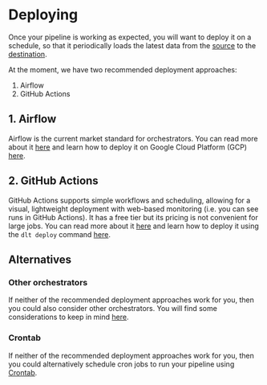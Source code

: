 # Deploying

Once your pipeline is working as expected, you will want to deploy it on a schedule, so that it periodically loads the latest data from the [source](../general-usage/glossary.md#source) to the [destination](../general-usage/glossary.md#destination).

At the moment, we have two recommended deployment approaches:
1. Airflow
2. GitHub Actions

## 1. Airflow

Airflow is the current market standard for orchestrators. You can read more about it [here](./orchestrators/choosing-an-orchestrator.md#airflow) and learn how to deploy it on Google Cloud Platform (GCP) [here](./orchestrators/airflow-gcp-cloud-composer.md).

## 2. GitHub Actions

GitHub Actions supports simple workflows and scheduling, allowing for a visual, lightweight deployment with web-based monitoring (i.e. you can see runs in GitHub Actions). It has a free tier but its pricing is not convenient for large jobs. You can read more about it [here](./orchestrators/choosing-an-orchestrator.md#github-actions) and learn how to deploy it using the `dlt deploy` command [here](../walkthroughs/deploy-a-pipeline).

## Alternatives

### Other orchestrators

If neither of the recommended deployment approaches work for you, then you could also consider other orchestrators. You will find some considerations to keep in mind [here](./orchestrators/choosing-an-orchestrator.md).

### Crontab

If neither of the recommended deployment approaches work for you, then you could alternatively schedule cron jobs to run your pipeline using [Crontab](https://crontab.guru/).